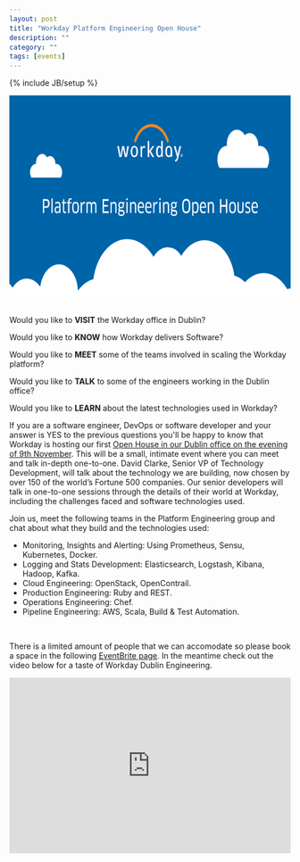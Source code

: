```yaml
---
layout: post
title: "Workday Platform Engineering Open House"
description: ""
category: ""
tags: [events]
---
```

{% include JB/setup %}

<div style="margin:auto ; width:100%">
<img title="Transition" src="/assets/openhouse/openhouse.png" height="360" width="100%"/>
</div>
<br/>

Would you like to **VISIT** the Workday office in Dublin?

Would you like to **KNOW** how Workday delivers Software?

Would you like to **MEET** some of the teams involved in scaling the Workday platform?

Would you like to **TALK** to some of the engineers working in the Dublin office?

Would you like to **LEARN** about the latest technologies used in Workday?

If you are a software engineer, DevOps or software developer and your answer is YES to the previous questions you'll be happy to know that Workday is hosting our first [Open House in our Dublin office on the evening of 9th November](https://www.eventbrite.ie/e/platform-engineering-open-house-tickets-38834149988). This will be a small, intimate event where you can meet and talk in-depth one-to-one. David Clarke, Senior VP of Technology Development, will talk about the technology we are building, now chosen by over 150 of the world’s Fortune 500 companies. Our senior developers will talk in one-to-one sessions through the details of their world at Workday, including the challenges faced and software technologies used.

Join us, meet the following teams in the Platform Engineering group and chat about what they build and the technologies used:

* Monitoring, Insights and Alerting: Using Prometheus, Sensu, Kubernetes, Docker.
* Logging and Stats Development: Elasticsearch, Logstash, Kibana, Hadoop, Kafka.
* Cloud Engineering: OpenStack, OpenContrail.
* Production Engineering: Ruby and REST.
* Operations Engineering: Chef.
* Pipeline Engineering: AWS, Scala, Build & Test Automation.

<br/>

There is a limited amount of people that we can accomodate so please book a space in the following [EventBrite page](https://www.eventbrite.ie/e/platform-engineering-open-house-tickets-38834149988). In the meantime check out the video below for a taste of Workday Dublin Engineering.

<div style="margin:auto ; width:100%">
<iframe width="100%" height="315" src="https://www.youtube.com/embed/brh8-jIO_m0" frameborder="0" allowfullscreen></iframe>
</div>

